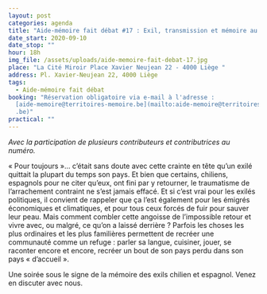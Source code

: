 ```yaml
---
layout: post
categories: agenda
title: "Aide-mémoire fait débat #17 : Exil, transmission et mémoire au quotidien"
date_start: 2020-09-10
date_stop: ""
hour: 18h
img_file: /assets/uploads/aide-memoire-fait-debat-17.jpg
place: "La Cité Miroir Place Xavier Neujean 22 - 4000 Liège "
address: Pl. Xavier-Neujean 22, 4000 Liège
tags:
  - Aide-mémoire fait débat
booking: "Réservation obligatoire via e-mail à l'adresse :
  [aide-memoire@territoires-memoire.be](mailto:aide-memoire@territoires-memoire\
  .be)"
practical: ""
---
```

*Avec la participation de plusieurs contributeurs et contributrices au numéro.*

« Pour toujours »… c’était sans doute avec cette crainte en tête qu’un exilé quittait la plupart du temps son pays. Et bien que certains, chiliens, espagnols pour ne citer qu’eux, ont fini par y retourner, le traumatisme de l’arrachement contraint ne s’est jamais effacé. Et si c’est vrai pour les exilés politiques, il convient de rappeler que ça l’est également pour les émigrés économiques et climatiques, et pour tous ceux forcés de fuir pour sauver leur peau. Mais comment combler cette angoisse de l’impossible retour et vivre avec, ou malgré, ce qu’on a laissé derrière ? Parfois les choses les plus ordinaires et les plus familières permettent de recréer une communauté comme un refuge : parler sa langue, cuisiner, jouer, se raconter encore et encore, recréer un bout de son pays perdu dans son pays « d’accueil ».

Une soirée sous le signe de la mémoire des exils chilien et espagnol. Venez en discuter avec nous.